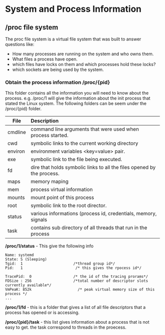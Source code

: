 # System and Process Information 

## /proc file system 
The proc file system is a virtual file system that was built to answer questions like: 
* How many processes are running on the system and who owns them. 
* What files a process have open. 
* which files have locks on them and which processes hold these locks? 
* which sockets are being used by the system. 

### Obtain the process information  /proc/{pid} 
This folder contains all the information you will need to know about the process. e.g. /proc/1 will give the information about the init process that stated the Linux system. 
The following folders can be seem under the /proc/{pid} folder. 

|File    |  Description                                                 | 
|--------| :------------------------------------------------------------|
|cmdline | command line arguments that were used when process started.  | 
|cwd     | symbolic links to the current working directory              | 
|environ | environment variables <key=value> pair.                      | 
| exe    | symbolic link to the file being executed.                    | 
| fd     | dire that holds symbolic links to all the files opened by the process.     | 
| maps   | memory maping | 
| mem    | process virtual information | 
| mounts | mount point of this process | 
| root   | symbolic link to the root director. 
| status | various informations (process id, credentials, memory, signals | 
| task   | contains sub directory of all threads that run in the process | 

**/proc/1/status** - This give the following info 
```
Name: systemd 
State: S (Sleeping) 
Tgid:  1                       /*thread group id*/
Pid:   1                        /* this gives the rpocess id*/

TracePid:  0                   /* the id of the tracing prorams*/
FDSize : 256                   /*total number of descriptor slots currently available*/
VmPeaK: 852k                     /* peak virtual memory size of this process */ 
... 
```

**/proc/1/fd** - this is a folder that gives a list of all file descriptors that a process has opened or is accessing. 

**/proc/{pid}/task** - this list gives information about a process that is not easy to get. the task correspond to threads in the proecess. 


 

